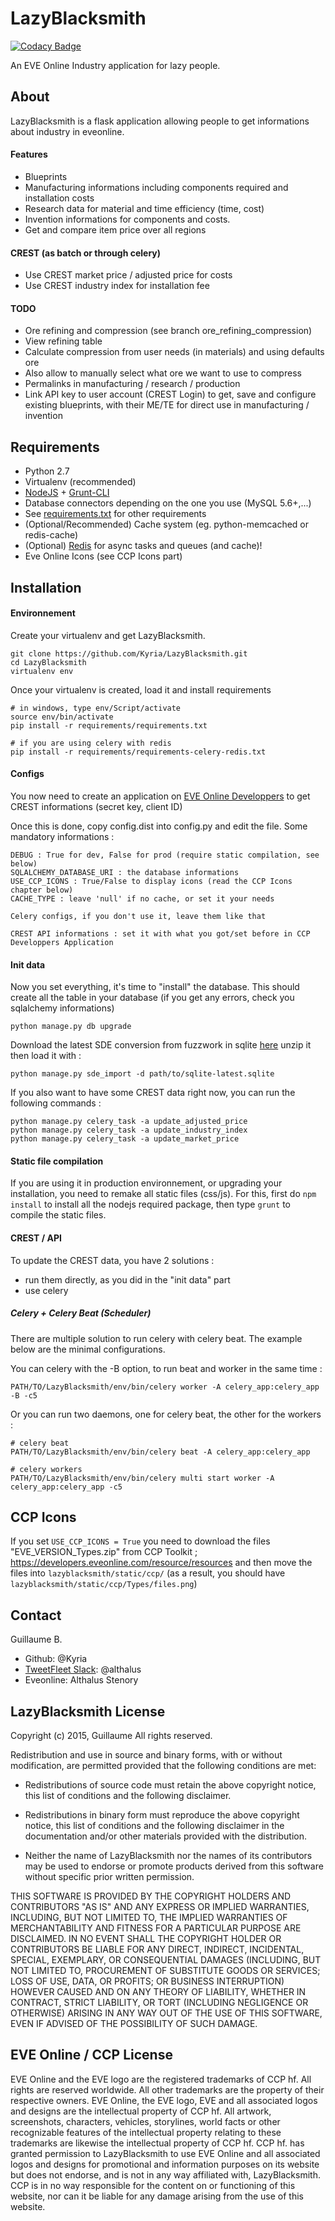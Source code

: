# LazyBlacksmith

[![Codacy Badge](https://api.codacy.com/project/badge/Grade/4d87ed6e0392407bb442abfc1fc2f12e)](https://www.codacy.com/app/Kyria/LazyBlacksmith?utm_source=github.com&utm_medium=referral&utm_content=Kyria/LazyBlacksmith&utm_campaign=badger)

An EVE Online Industry application for lazy people.


## About
LazyBlacksmith is a flask application allowing people to get informations about industry in eveonline.

#### Features
* Blueprints
 * Manufacturing informations including components required and installation costs
 * Research data for material and time efficiency (time, cost)
 * Invention informations for components and costs.
* Get and compare item price over all regions

#### CREST (as batch or through celery)
* Use CREST market price / adjusted price for costs
* Use CREST industry index for installation fee

#### TODO
* Ore refining and compression (see branch ore_refining_compression)
 * View refining table
 * Calculate compression from user needs (in materials) and using defaults ore
  * Also allow to manually select what ore we want to use to compress
* Permalinks in manufacturing / research / production
* Link API key to user account (CREST Login) to get, save and configure existing blueprints, with their ME/TE for direct use in manufacturing / invention



## Requirements
* Python 2.7
* Virtualenv (recommended)
* [NodeJS](http://nodejs.org/) + [Grunt-CLI](http://gruntjs.com/getting-started)
* Database connectors depending on the one you use (MySQL 5.6+,...)
* See [requirements.txt](requirements/) for other requirements
* (Optional/Recommended) Cache system (eg. python-memcached or redis-cache)
* (Optional) [Redis](http://redis.io/) for async tasks and queues (and cache)!
* Eve Online Icons (see CCP Icons part)



## Installation

#### Environnement
Create your virtualenv and get LazyBlacksmith.
```shell
git clone https://github.com/Kyria/LazyBlacksmith.git
cd LazyBlacksmith
virtualenv env
```

Once your virtualenv is created, load it and install requirements
```
# in windows, type env/Script/activate
source env/bin/activate
pip install -r requirements/requirements.txt

# if you are using celery with redis
pip install -r requirements/requirements-celery-redis.txt
```

#### Configs
You now need to create an application on [EVE Online Developpers](https://developers.eveonline.com/applications) to get CREST informations (secret key, client ID)

Once this is done, copy config.dist into config.py and edit the file.
Some mandatory informations :
```
DEBUG : True for dev, False for prod (require static compilation, see below)
SQLALCHEMY_DATABASE_URI : the database informations
USE_CCP_ICONS : True/False to display icons (read the CCP Icons chapter below)
CACHE_TYPE : leave 'null' if no cache, or set it your needs

Celery configs, if you don't use it, leave them like that

CREST API informations : set it with what you got/set before in CCP Developpers Application
```

#### Init data
Now you set everything, it's time to "install" the database. This should create all the table in your database (if you get any errors, check you sqlalchemy informations)
```
python manage.py db upgrade
```

Download the latest SDE conversion from fuzzwork in sqlite [here](https://www.fuzzwork.co.uk/dump/sqlite-latest.sqlite.bz2) unzip it then load it with :
```
python manage.py sde_import -d path/to/sqlite-latest.sqlite
```

If you also want to have some CREST data right now, you can run the following commands :
```
python manage.py celery_task -a update_adjusted_price
python manage.py celery_task -a update_industry_index
python manage.py celery_task -a update_market_price
```

#### Static file compilation
If you are using it in production environnement, or upgrading your installation, you need to remake all static files (css/js). For this, first do ```npm install``` to install all the nodejs required package, then type ```grunt``` to compile the static files.

#### CREST / API
To update the CREST data, you have 2 solutions :
* run them directly, as you did in the "init data" part
* use celery

##### Celery + Celery Beat (Scheduler)
There are multiple solution to run celery with celery beat. The example below are the minimal configurations.

You can celery with the -B option, to run beat and worker in the same time :
```
PATH/TO/LazyBlacksmith/env/bin/celery worker -A celery_app:celery_app -B -c5
```

Or you can run two daemons, one for celery beat, the other for the workers :
```
# celery beat
PATH/TO/LazyBlacksmith/env/bin/celery beat -A celery_app:celery_app

# celery workers
PATH/TO/LazyBlacksmith/env/bin/celery multi start worker -A celery_app:celery_app -c5
```



## CCP Icons

If you set ```USE_CCP_ICONS = True``` you need to download the files "EVE_VERSION_Types.zip" from CCP Toolkit ; https://developers.eveonline.com/resource/resources and then
move the files into ```lazyblacksmith/static/ccp/``` (as a result, you should have ```lazyblacksmith/static/ccp/Types/files.png```)



## Contact
Guillaume B.
* Github: @Kyria
* [TweetFleet Slack](https://www.fuzzwork.co.uk/tweetfleet-slack-invites/): @althalus
* Eveonline: Althalus Stenory



## LazyBlacksmith License
Copyright (c) 2015, Guillaume
All rights reserved.

Redistribution and use in source and binary forms, with or without
modification, are permitted provided that the following conditions are met:

* Redistributions of source code must retain the above copyright notice, this
  list of conditions and the following disclaimer.

* Redistributions in binary form must reproduce the above copyright notice,
  this list of conditions and the following disclaimer in the documentation
  and/or other materials provided with the distribution.

* Neither the name of LazyBlacksmith nor the names of its
  contributors may be used to endorse or promote products derived from
  this software without specific prior written permission.

THIS SOFTWARE IS PROVIDED BY THE COPYRIGHT HOLDERS AND CONTRIBUTORS "AS IS"
AND ANY EXPRESS OR IMPLIED WARRANTIES, INCLUDING, BUT NOT LIMITED TO, THE
IMPLIED WARRANTIES OF MERCHANTABILITY AND FITNESS FOR A PARTICULAR PURPOSE ARE
DISCLAIMED. IN NO EVENT SHALL THE COPYRIGHT HOLDER OR CONTRIBUTORS BE LIABLE
FOR ANY DIRECT, INDIRECT, INCIDENTAL, SPECIAL, EXEMPLARY, OR CONSEQUENTIAL
DAMAGES (INCLUDING, BUT NOT LIMITED TO, PROCUREMENT OF SUBSTITUTE GOODS OR
SERVICES; LOSS OF USE, DATA, OR PROFITS; OR BUSINESS INTERRUPTION) HOWEVER
CAUSED AND ON ANY THEORY OF LIABILITY, WHETHER IN CONTRACT, STRICT LIABILITY,
OR TORT (INCLUDING NEGLIGENCE OR OTHERWISE) ARISING IN ANY WAY OUT OF THE USE
OF THIS SOFTWARE, EVEN IF ADVISED OF THE POSSIBILITY OF SUCH DAMAGE.



## EVE Online / CCP License
EVE Online and the EVE logo are the registered trademarks of CCP hf. All rights are reserved worldwide. All other trademarks are the property of their respective owners. EVE Online, the EVE logo, EVE and all associated logos and designs are the intellectual property of CCP hf. All artwork, screenshots, characters, vehicles, storylines, world facts or other recognizable features of the intellectual property relating to these trademarks are likewise the intellectual property of CCP hf. CCP hf. has granted permission to LazyBlacksmith to use EVE Online and all associated logos and designs for promotional and information purposes on its website but does not endorse, and is not in any way affiliated with, LazyBlacksmith. CCP is in no way responsible for the content on or functioning of this website, nor can it be liable for any damage arising from the use of this website.
